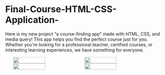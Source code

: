 # Final-Course-HTML-CSS-Application-

Here is my new project “a course-finding app” made with HTML, CSS, and media query! This app helps you find the perfect course just for you. Whether you're looking for a professional teacher, certified courses, or interesting learning experiences, we have something for everyone.


<div style="display:flex; justify-content:center;">
  <img src="https://github.com/MohammadAbuShams/Final-Course-HTML-CSS-Application-/assets/116977597/299363b8-379f-4317-be73-5fe95f7aafcd" alt="" width="45%">

  <img src="https://github.com/MohammadAbuShams/Final-Course-HTML-CSS-Application-/assets/116977597/ffb50fc6-a50c-4d12-9707-cb5ab4af0623" alt="" width="45%">
</div>


<div style="display:flex; justify-content:center;">
  <img src="https://github.com/MohammadAbuShams/Final-Course-HTML-CSS-Application-/assets/116977597/323612df-715c-4ec5-a924-c6f6a8f54bac" alt="" width="45%">

  <img src="https://github.com/MohammadAbuShams/Final-Course-HTML-CSS-Application-/assets/116977597/58ecadb0-738f-4ba9-8ebc-69c9a2e3eb5b" alt="" width="45%">
</div>


